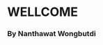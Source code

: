 <html>
    <body>
        <h1>
            WELLCOME
        </h1>
        <h3>
            By Nanthawat Wongbutdi
        </h3>
    </body>
</html>

